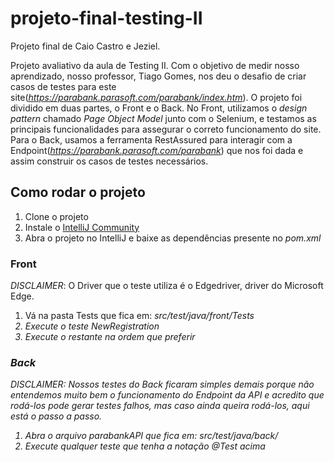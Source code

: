 # projeto-final-testing-II
Projeto final de Caio Castro e Jeziel.

Projeto avaliativo da aula de Testing II. Com o objetivo de medir nosso aprendizado, nosso professor, Tiago Gomes, nos deu o desafio de criar casos de testes para este site(<em>https://parabank.parasoft.com/parabank/index.htm</em>). O projeto foi dividido em duas partes, o Front e o Back. No Front, utilizamos o <em>design pattern</em> chamado <em>Page Object Model</em> junto com o Selenium, e testamos as principais funcionalidades para assegurar o correto funcionamento do site. Para o Back, usamos a ferramenta RestAssured para interagir com a Endpoint(<em>https://parabank.parasoft.com/parabank</em>) que nos foi dada e assim construir os casos de testes necessários.


## Como rodar o projeto

<ol>
  <li>Clone o projeto</li>
  <li>Instale o <a href="https://www.jetbrains.com/pt-br/idea/download/#section=linux">IntelliJ Community</a></li>
  <li>Abra o projeto no IntelliJ e baixe as dependências presente no <em>pom.xml</em></li>
</ol>


### Front 
<em>DISCLAIMER</em>: O Driver que o teste utiliza é o Edgedriver, driver do Microsoft Edge.
<ol>
  <li>Vá na pasta Tests que fica em: <em>src/test/java/front/Tests</li>
  <li>Execute o teste NewRegistration</li>
  <li>Execute o restante na ordem que preferir</li>
</ol>

### Back
<em>DISCLAIMER</em>: Nossos testes do Back ficaram simples demais porque não entendemos muito bem o funcionamento do Endpoint da API e acredito que rodá-los pode gerar testes falhos, mas caso ainda queira rodá-los, aqui está o passo a passo.
<ol>
  <li>Abra o arquivo parabankAPI que fica em: <em>src/test/java/back/</li>
  <li>Execute qualquer teste que tenha a notação @Test acima</li>
</ol>
